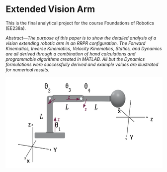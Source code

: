 # Extended Vision Arm

This is the final analytical project for the course Foundations of Robotics (EE238a). 


_Abstract—The purpose of this paper is to show the detailed analysis of a vision extending robotic arm in an RRPR configuration. The Forward Kinematics, Inverse Kinematics, Velocity Kinematics, Statics, and Dynamics are all derived through a combination of hand calculations and programmable algorithms created in MATLAB. All but the Dynamics formulations were successfully derived and example values are illustrated for numerical results._

 ![Fig. 1 Home Configuration of the Extended Vision Arm](homeconfiguration.png) 